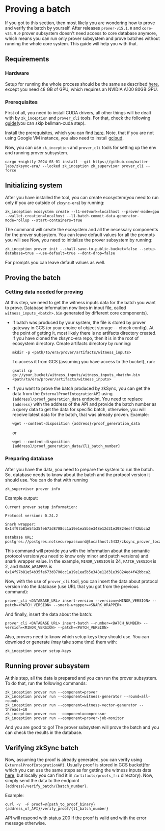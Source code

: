 # Proving a batch

If you got to this section, then most likely you are wondering how to prove and verify the batch by yourself. After
releases `prover-v15.1.0` and `core-v24.9.0` prover subsystem doesn't need access to core database anymore, which means
you can run only prover subsystem and prove batches without running the whole core system. This guide will help you with
that.

## Requirements

### Hardware

Setup for running the whole process should be the same as described [here](./01_gcp_vm.md), except you need 48 GB of
GPU, which requires an NVIDIA A100 80GB GPU.

### Prerequisites

First of all, you need to install CUDA drivers, all other things will be dealt with by `zk_inception` and `prover_cli`
tools. For that, check the following [guide](./02_setup.md)(you can skip bellman-cuda step).

Install the prerequisites, which you can find
[here](https://github.com/matter-labs/zksync-era/blob/main/docs/guides/setup-dev.md). Note, that if you are not using
Google VM instance, you also need to install [gcloud](https://cloud.google.com/sdk/docs/install#deb).

Now, you can use `zk_inception` and `prover_cli` tools for setting up the env and running prover subsystem.

```shell
cargo +nightly-2024-08-01 install --git https://github.com/matter-labs/zksync-era/ --locked zk_inception zk_supervisor prover_cli --force
```

## Initializing system

After you have installed the tool, you can create ecosystem(you need to run only if you are outside of `zksync-era`) by
running:

```shell
zk_inception ecosystem create --l1-network=localhost --prover-mode=gpu --wallet-creation=localhost --l1-batch-commit-data-generator-mode=rollup --start-containers=true
```

The command will create the ecosystem and all the necessary components for the prover subsystem. You can leave default
values for all the prompts you will see Now, you need to initialize the prover subsystem by running:

```shell
zk_inception prover init --shall-save-to-public-bucket=false --setup-database=true --use-default=true --dont-drop=false
```

For prompts you can leave default values as well.

## Proving the batch

### Getting data needed for proving

At this step, we need to get the witness inputs data for the batch you want to prove. Database information now lives in
input file, called `witness_inputs_<batch>.bin` generated by different core components).

- If batch was produced by your system, the file is stored by prover gateway in GCS (or your choice of object storage --
  check config). At the point of getting it, most likely there is no artifacts directory created. If you have cloned the
  zksync-era repo, then it is in the root of ecosystem directory. Create artifacts directory by running:

  ```shell
  mkdir -p <path/to/era/prover/artifacts/witness_inputs>
  ```

  To access it from GCS (assuming you have access to the bucket), run:

  ```shell
  gsutil cp gs://your_bucket/witness_inputs/witness_inputs_<batch>.bin <path/to/era/prover/artifacts/witness_inputs>
  ```

- If you want to prove the batch produced by zkSync, you can get the data from the `ExternalProofIntegrationAPI` using
  `{address}/proof_generation_data` endpoint. You need to replace `{address}` with the address of the API and provide
  the batch number as a query data to get the data for specific batch, otherwise, you will receive latest data for the
  batch, that was already proven. Example:

  ```shell
  wget --content-disposition {address}/proof_generation_data
  ```

  or

  ```shell
  wget --content-disposition {address}/proof_generation_data/{l1_batch_number}
  ```

### Preparing database

After you have the data, you need to prepare the system to run the batch. So, database needs to know about the batch and
the protocol version it should use. You can do that with running

```shell
zk_supervisor prover info
```

Example output:

```shell
Current prover setup information:

Protocol version: 0.24.2

Snark wrapper: 0x14f97b81e54b35fe673d8708cc1a19e1ea5b5e348e12d31e39824ed4f42bbca2

Database URL: postgres://postgres:notsecurepassword@localhost:5432/zksync_prover_localhost_prover
```

This command will provide you with the information about the semantic protocol version(you need to know only minor and
patch versions) and snark wrapper value. In the example, `MINOR_VERSION` is 24, `PATCH_VERSION` is 2, and
`SNARK_WRAPPER` is `0x14f97b81e54b35fe673d8708cc1a19e1ea5b5e348e12d31e39824ed4f42bbca2`.

Now, with the use of `prover_cli` tool, you can insert the data about protocol version into the database (use URL that you got from the previous command):

```shell
prover_cli <DATABASE_URL> insert-version --version=<MINOR_VERSION> --patch=<PATCH_VERSION> --snark-wrapper=<SNARK_WRAPPER>
```

And finally, insert the data about the batch:

```shell
prover_cli <DATABASE_URL> insert-batch --number=<BATCH_NUMBER> --version=<MINOR_VERSION> --patch=<PATCH_VERSION>
```

Also, provers need to know which setup keys they should use. You can download or generate (may take some time) them with:

```shell
zk_inception prover setup-keys
```

## Running prover subsystem

At this step, all the data is prepared and you can run the prover subsystem. To do that, run the following commands:

```shell
zk_inception prover run --component=prover
zk_inception prover run --component=witness-generator --round=all-rounds
zk_inception prover run --component=witness-vector-generator --threads=10
zk_inception prover run --component=compressor
zk_inception prover run --component=prover-job-monitor
```

And you are good to go! The prover subsystem will prove the batch and you can check the results in the database.

## Verifying zkSync batch

Now, assuming the proof is already generated, you can verify using `ExternalProofIntegrationAPI`. Usually proof is
stored in GCS bucket(for which you can use the same steps as for getting the witness inputs data
[here](#getting-data-needed-for-proving), but locally you can find it in `/artifacts/proofs_fri` directory). Now, simply
send the data to the endpoint `{address}/verify_batch/{batch_number}`.

Example:

```shell
curl -v  -F proof=@{path_to_proof_binary} {address_of_API}/verify_proof/{l1_batch_number}
```

API will respond with status 200 if the proof is valid and with the error message otherwise.
